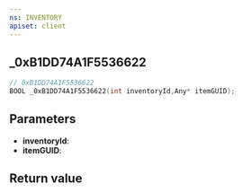 ```yaml
---
ns: INVENTORY
apiset: client
---
```

## _0xB1DD74A1F5536622

```c
// 0xB1DD74A1F5536622
BOOL _0xB1DD74A1F5536622(int inventoryId,Any* itemGUID);
```


## Parameters
* **inventoryId**:
* **itemGUID**:

## Return value

